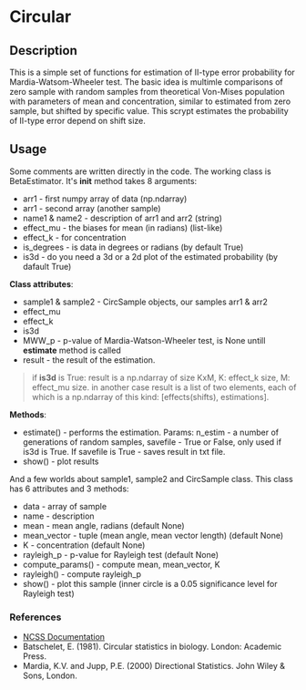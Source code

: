 # Circular
## Description
This is a simple set of functions for estimation of II-type error probability 
for Mardia-Watsom-Wheeler test.
The basic idea is multimle comparisons of zero
sample with random samples from theoretical Von-Mises population with parameters of 
mean and concentration, similar to estimated from zero sample, but shifted by specific
value. This scrypt estimates the probability of II-type error depend on shift size.

## Usage
Some comments are written directly in the code. The working class is BetaEstimator.
It's __init__ method takes 8 arguments:
* arr1 - first numpy array of data (np.ndarray)
* arr1 - second array (another sample)
* name1 & name2 - description of arr1 and arr2 (string)
* effect_mu - the biases for mean (in radians) (list-like)
* effect_k - for concentration
* is_degrees - is data in degrees or radians (by default True)
* is3d - do you need a 3d or a 2d plot of the estimated probability (by dafault True)

**Class attributes**:
* sample1 & sample2 - CircSample objects, our samples arr1 & arr2
* effect_mu
* effect_k
* is3d
* MWW_p - p-value of Mardia-Watson-Wheeler test, is None untill __estimate__ method is called
* result - the result of the estimation. 
> if __is3d__ is True: result is a np.ndarray of size KxM, K: effect_k size, M: effect_mu size.
> in another case result is a list of two elements, each of which is a np.ndarray of this kind: [effects(shifts), estimations].

**Methods**:
* estimate() - performs the estimation. Params: n_estim - a number of generations of random samples, savefile - True or False,
only used if is3d is True. If savefile is True - saves result in txt file.
* show() - plot results

And a few worlds about sample1, sample2 and CircSample class. This class has 6 attributes and 3 methods:
* data - array of sample
* name - description
* mean - mean angle, radians (default None)
* mean_vector - tuple (mean angle, mean vector length) (default None)
* K - concentration (default None)
* rayleigh_p - p-value for Rayleigh test (default None)
* compute_params() - compute mean, mean_vector, K
* rayleigh() - compute rayleigh_p
* show() - plot this sample (inner circle is a 0.05 significance level for Rayleigh test)

### References
* [NCSS Documentation](https://www.ncss.com/wp-content/themes/ncss/pdf/Procedures/NCSS/Circular_Data_Analysis.pdf)
* Batschelet, E. (1981). Circular statistics in biology. London: Academic Press.
* Mardia, K.V. and Jupp, P.E. (2000) Directional Statistics. John Wiley & Sons, London.
